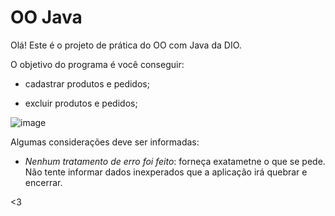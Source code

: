 # OO Java

Olá! Este é o projeto de prática do OO com Java da DIO. 

O objetivo do programa é você conseguir:

* cadastrar produtos e  pedidos; 

* excluir produtos e pedidos;

![image](https://github.com/Jeniffersouza/OO_Java/assets/98287941/3a158de2-91a1-42a7-aa44-3f9e245d48d5)

Algumas considerações deve ser informadas:

* _Nenhum tratamento de erro foi feito_: forneça exatametne o que se pede. Não tente informar dados inexperados que a aplicação irá quebrar e encerrar.

<3

